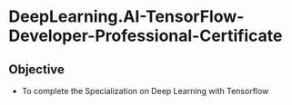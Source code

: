 # DeepLearning.AI-TensorFlow-Developer-Professional-Certificate

## Objective
- To complete the Specialization on Deep Learning with Tensorflow
